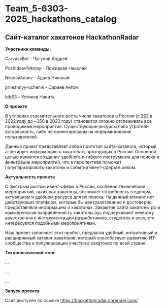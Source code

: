 # Team_5-6303-2025_hackathons_catalog
## Сайт-каталог хакатонов HackathonRadar

**Участники команды:**

CarvassBot - Чугунов Андрей

PozhidaevNikolay - Пожидаев Николай

NikolayAdaev - Адаев Николай

prilezhnyy-uchenik - Сараев Антон

bib63 - Устинов Никита 

**О проекте**

В условиях стремительного роста числа хакатонов в России (с 222 в 2022 году до ~350 в 2023 году) становится сложно отслеживать все проводимые мероприятия. Существующие ресурсы либо утратили актуальность, либо не ориентированы на информирование пользователей.

Данный проект представляет собой прототип сайта-каталога, который агрегирует информацию о хакатонах, проходящих в России. Основной целью является создание удобного и гибкого инструмента для поиска и фильтрации мероприятий, что в перспективе поможет популяризировать хакатоны и события ивент-сферы в целом.

**Актуальность проекта**

С быстрым ростом ивент-сферы в России, особенно технических мероприятий, таких как хакатоны, возникает потребность в едином, актуальном и удобном ресурсе для их поиска. На данный момент нет действующих платформ, которые бы централизованно и достоверно предоставляли информацию о хакатонах. Закрытие сайта хакатоны.рф и коммерческая направленность хакатоны.рус подчеркивают нехватку качественного инструмента для разработчиков, студентов и всех, кто интересуется подобными мероприятиями.

Наш проект заполняет этот пробел, предлагая удобный, интуитивный и расширяемый каталог хакатонов, который способствует развитию ИТ-сообщества и популяризации участия в хакатонах по всей стране.

**Технологический стек:**

...

...

...

**Запуск проекта**

Сайт доступен по ссылке https://hackathonradar.onrender.com/
